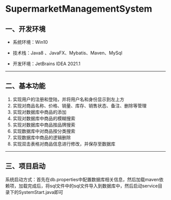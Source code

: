 # SupermarketManagementSystem

## 一、开发环境

- 系统环境：Win10

- 技术栈：Java8 、JavaFX、Mybatis、Maven、MySql

- 开发环境：JetBrains IDEA 2021.1

---

## 二、基本功能

1. 实现用户的注册和登陆，并将用户名和身份显示到左上方
2. 实现对商品名称、价格、销量、库存、销售状态、备注、删除等管理
3. 实现对数据库中商品的添加
4. 实现对数据库中商品的模糊搜索
5. 实现对数据库中商品按品牌搜索
6. 实现数据库中对商品按分类搜索
7. 实现数据库中商品的逻辑删除
8. 实现双击表格对商品信息进行修改，并保存至数据库

---

## 三、项目启动

系统启动方式：首先在db.properties中配置数据库相关信息，然后加载maven依赖项，加载完成后，将sql文件中的sql文件导入到数据库中，然后启动service目录下的SystemStart.java即可

